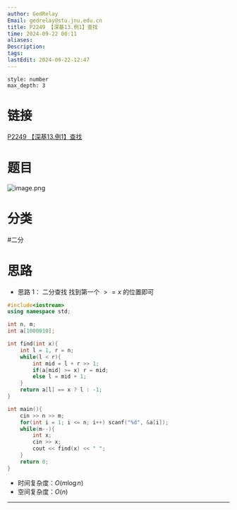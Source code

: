 ```yaml
---
author: GedRelay
Email: gedrelay@stu.jnu.edu.cn
title: P2249 【深基13.例1】查找
time: 2024-09-22 00:11
aliases: 
Description: 
tags: 
lastEdit: 2024-09-22-12:47
---
```


```toc
style: number
max_depth: 3
```

# 链接
[P2249 【深基13.例1】查找](https://www.luogu.com.cn/problem/P2249) 

# 题目
![image.png](https://ged-pic-bed.oss-cn-guangzhou.aliyuncs.com/img/202409220011415.png)


# 分类
#二分 

# 思路
- 思路 1：
二分查找
找到第一个 $>=x$ 的位置即可


```cpp
#include<iostream>
using namespace std;

int n, m;
int a[1000010];

int find(int x){
    int l = 1, r = n;
    while(l < r){
        int mid = l + r >> 1;
        if(a[mid] >= x) r = mid;
        else l = mid + 1;
    }
    return a[l] == x ? l : -1;
}

int main(){
    cin >> n >> m;
    for(int i = 1; i <= n; i++) scanf("%d", &a[i]);
    while(m--){
        int x;
        cin >> x;
        cout << find(x) << " ";
    }
    return 0;
}
```


- 时间复杂度：${O\left( m\log n \right)  }$ 
- 空间复杂度：${O\left( n \right)  }$ 


---

